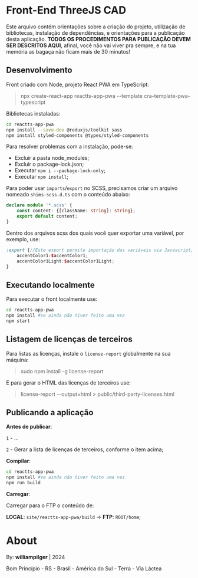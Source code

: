 # Front-End ThreeJS CAD

Este arquivo contém orientações sobre a criação do projeto, utilização de bibliotecas, instalação de dependências, e orientações para a publicação desta aplicação.
**TODOS OS PROCEDIMENTOS PARA PUBLICAÇÃO DEVEM SER DESCRITOS AQUI**, afinal, você não vai viver pra sempre, e na tua memória as bagaça não ficam mais de 30 minutos!


## Desenvolvimento

Front criado com Node, projeto React PWA em TypeScript:

> npx create-react-app reactts-app-pwa --template cra-template-pwa-typescript

Bibliotecas instaladas:

```sh
cd reactts-app-pwa
npm install --save-dev @reduxjs/toolkit sass
npm install styled-components @types/styled-components
```

Para resolver problemas com a instalação, pode-se:
 - Excluir a pasta node_modules;
 - Excluir o package-lock.json;
 - Executar `npm i --package-lock-only`;
 - Executar `npm install`;


Para poder usar `imports`/`export` no SCSS, precisamos criar um arquivo nomeado `shims-scss.d.ts` com o conteúdo abaixo:

```ts
declare module '*.scss' {
    const content: {[className: string]: string};
    export default content;
}
```

Dentro dos arquivos scss dos quais você quer exportar uma variável, por exemplo, use:
```scss
:export {//Este export permite importação das variáveis via Javascript/Typescript
    accentColor1:$accentColor1;
    accentColor1Light:$accentColor1Light;
}
```

## Executando localmente

Para executar o front localmente use:

```sh
cd reactts-app-pwa
npm install #se ainda não tiver feito uma vez
npm start
```



## Listagem de licenças de terceiros

Para listas as licenças, instale o `license-report` globalmente na sua máquina:

> sudo npm install -g license-report

E para gerar o HTML das licenças de terceiros use:

> license-report --output=html > public/third-party-licenses.html





## Publicando a aplicação

**Antes de publicar**:

`1` - ...

`2` - Gerar a lista de licenças de terceiros, conforme o item acima;


**Compilar**:

```sh
cd reactts-app-pwa
npm install #se ainda não tiver feito uma vez
npm run build
```

**Carregar**:

Carregar para o FTP o conteúdo de:

**LOCAL**: `site/reactts-app-pwa/build` -> **FTP**: `ROOT/home`;


# About

By: **williampilger** | 2024

Bom Princípio - RS - Brasil - América do Sul - Terra - Via Láctea